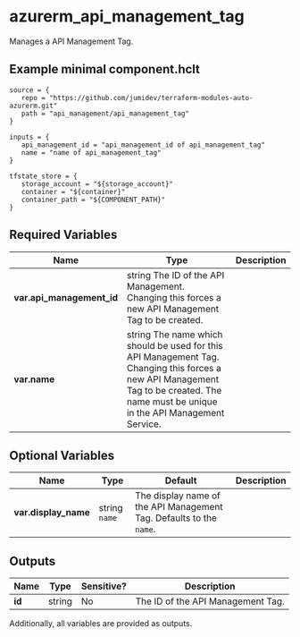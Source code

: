 # azurerm_api_management_tag

Manages a API Management Tag.

## Example minimal component.hclt

```hcl
source = {
   repo = "https://github.com/jumidev/terraform-modules-auto-azurerm.git" 
   path = "api_management/api_management_tag" 
}

inputs = {
   api_management_id = "api_management_id of api_management_tag" 
   name = "name of api_management_tag" 
}

tfstate_store = {
   storage_account = "${storage_account}" 
   container = "${container}" 
   container_path = "${COMPONENT_PATH}" 
}

```

## Required Variables

| Name | Type |  Description |
| ---- | --------- |  ----------- |
| **var.api_management_id** | string  The ID of the API Management. Changing this forces a new API Management Tag to be created. | 
| **var.name** | string  The name which should be used for this API Management Tag. Changing this forces a new API Management Tag to be created. The name must be unique in the API Management Service. | 

## Optional Variables

| Name | Type |  Default  |  Description |
| ---- | --------- |  ----------- | ----------- |
| **var.display_name** | string  `name`  |  The display name of the API Management Tag. Defaults to the `name`. | 



## Outputs

| Name | Type | Sensitive? | Description |
| ---- | ---- | --------- | --------- |
| **id** | string | No  | The ID of the API Management Tag. | 

Additionally, all variables are provided as outputs.
